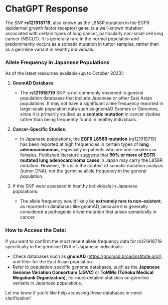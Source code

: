 # ChatGPT Response

The SNP **rs121918719**, also known as the L858R mutation in the EGFR (epidermal growth factor receptor) gene, is a well-known mutation associated with certain types of lung cancer, particularly non-small cell lung cancer (NSCLC). It is generally rare in the normal population and predominantly occurs as a somatic mutation in tumor samples, rather than as a germline variant in healthy individuals.

### Allele Frequency in Japanese Populations
As of the latest resources available (up to October 2023):

1. **GnomAD Database**:
   - The **rs121918719** SNP is not commonly observed in general population databases that include Japanese or other East Asian populations. It may not have a significant allele frequency reported in large-scale population data such as gnomAD Exomes or Genomes, since it is primarily studied as a **somatic mutation** in cancer studies rather than being frequently found in healthy individuals.

2. **Cancer-Specific Studies**:
   - In Japanese populations, the **EGFR L858R mutation** (rs121918719) has been reported at high frequencies in certain types of **lung adenocarcinomas**, especially in patients who are non-smokers or females. Published literature suggests that **50% or more of EGFR-mutated lung adenocarcinoma cases** in Japan may carry the L858R mutation. However, this is in the context of somatic mutation analysis (tumor DNA), not the germline allele frequency in the general population.

3. If this SNP were assessed in healthy individuals in Japanese populations:
   - The allele frequency would likely be **extremely rare to non-existent**, as reported in databases like gnomAD, because it is generally considered a pathogenic driver mutation that arises somatically in cancer.

### How to Access the Data:
If you want to confirm the most recent allele frequency data for rs121918719 specifically in the germline DNA of Japanese individuals:
- Check databases such as **gnomAD** (https://gnomad.broadinstitute.org/), and filter for the East Asian population.
- Refer to population-specific genome databases, such as the **Japanese Genome Variation Consortium (JGVC)** or **ToMMo (Tohoku Medical Megabank Organization)**, for more detailed statistics on germline variants in Japanese populations.

Let me know if you'd like help accessing these databases or need clarification!